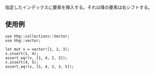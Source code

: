 指定したインデックスに要素を挿入する。それ以降の要素は右シフトする。

## 使用例

```
use hhg::collections::Vector;
use hhg::vector;

let mut v = vector![1, 2, 3];
v.insert(1, 4);
assert_eq!(v, [1, 4, 2, 3]);
v.insert(4, 5);
assert_eq!(v, [1, 4, 2, 3, 5]);
```
